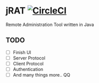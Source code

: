# jRAT [![CircleCI](https://circleci.com/gh/KSchaap1994/jRAT.svg?style=svg)](https://circleci.com/gh/KSchaap1994/jRAT)

Remote Administration Tool written in Java

## TODO

- [ ] Finish UI
- [ ] Server Protocol
- [ ] Client Protocol
- [ ] Authentication
- [ ] And many things more.. QQ
